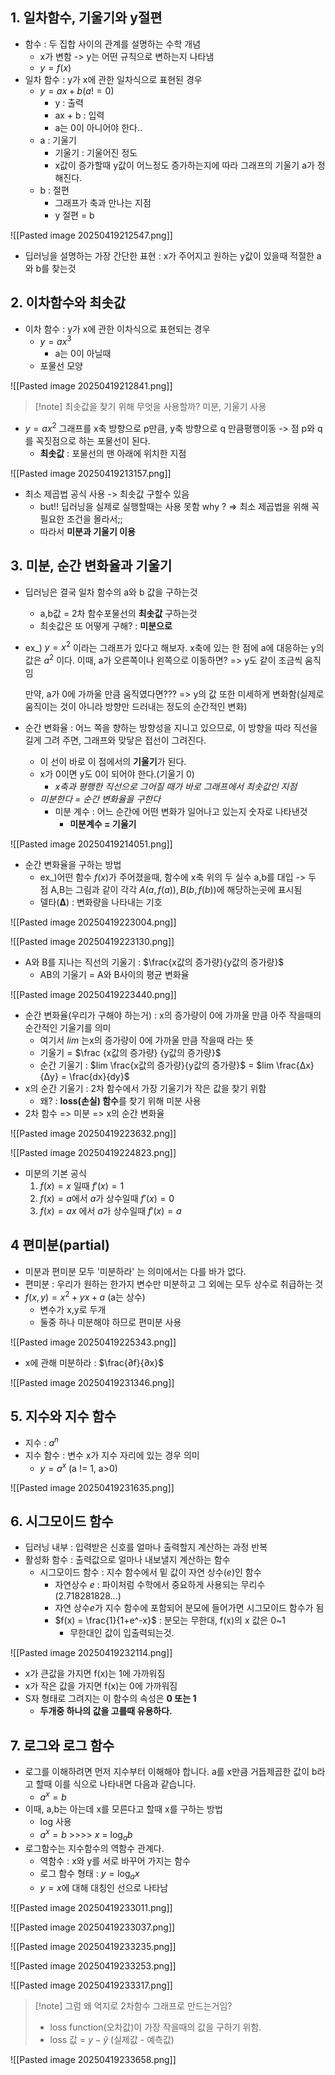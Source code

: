 ## 1. 일차함수, 기울기와 y절편
- 함수 : 두 집합 사이의 관계를 설명하는 수학 개념
	- x가 변함 -> y는 어떤 규칙으로 변하는지 나타냄
	- $y = f(x)$
- 일차 함수 : y가 x에 관한 일차식으로 표현된 경우
	- $y = ax + b (a!=0)$
		- y : 출력
		- ax + b : 입력
		- a는 0이 아니어야 한다..
	- a : 기울기
		- 기울기 : 기울어진 정도
		- x값이 증가할때 y값이 어느정도 증가하는지에 따라 그래프의 기울기 a가 정해진다.
	- b : 절편
		- 그래프가 축과 만나는 지점
		- y 절편 = b

![[Pasted image 20250419212547.png]]

- 딥러닝을 설명하는 가장 간단한 표현 : x가 주어지고 원하는 y값이 있을때 적절한 a와 b를 찾는것

## 2. 이차함수와 최솟값
- 이차 함수 : y가 x에 관한 이차식으로 표현되는 경우
	- $y = ax^3$
		- a는 0이 아닐때
	- 포물선 모양

![[Pasted image 20250419212841.png]]

>[!note] 최솟값을 찾기 위해 무엇을 사용할까?
>미분, 기울기 사용

- $y = ax^2$ 그래프를 x축 방향으로 p만큼, y축 방향으로 q 만큼평행이동 
  -> 점 p와 q를 꼭짓점으로 하는 포물선이 된다. 
	- **최솟값** : 포물선의 맨 아래에 위치한 지점

![[Pasted image 20250419213157.png]]

- 최소 제곱법 공식 사용 -> 최솟값 구할수 있음 
	- but!! 딥러닝을 실제로 실행할때는 사용 못함
		why ? => 최소 제곱법을 위해 꼭 필요한 조건을 몰라서;;
	- 따라서 **미분과 기울기 이용**

## 3. 미분, 순간 변화율과 기울기
- 딥러닝은 결국 일차 함수의 a와 b 값을 구하는것
	- a,b값 = 2차 함수포물선의 **최솟값** 구하는것
	- 최솟값은 또 어떻게 구해? : **미분으로**

- ex_) $y = x^2$ 이라는 그래프가 있다고 해보자. x축에 있는 한 점에 a에 대응하는 y의 값은 $a^2$ 이다.
	이때, a가 오른쪽이나 왼쪽으로 이동하면?
	=> y도 같이 조금씩 움직임
	
	만약, a가 0에 가까울 만큼 움직였다면???
	=> y의 값 또한 미세하게 변화함(실제로 움직이는 것이 아니라 방향만 드러내는 정도의 순간적인 변화)

- 순간 변화율 : 어느 쪽을 향하는 방향성을 지니고 있으므로, 이 방향을 따라 직선을 길게 그려 주면, 그래프와 맞닿은 접선이 그려진다.
	- 이 선이 바로 이 점에서의 **기울기**가 된다.
	- x가 0이면 y도 0이 되어야 한다.(기울기 0)
		- _x축과 평행한 직선으로 그어질 때가 바로 그래프에서 최솟값인 지점_
	- _미분한다 = 순간 변화율을 구한다_
		- 미분 계수 : 어느 순간에 어떤 변화가 일어나고 있는지 숫자로 나타낸것
			- **미분계수 = 기울기**

![[Pasted image 20250419214051.png]]

- 순간 변화율을 구하는 방법
	- ex_)어떤 함수 $f(x)$가 주어졌을때, 함수에 x축 위의 두 실수 a,b를 대입 
	  -> 두 점 A,B는 그림과 같이 각각 $A(a, f(a)), B(b, f(b))$에 해당하는곳에 표시됨
	- 델타(**Δ**) : 변화량을 나타내는 기호

![[Pasted image 20250419223004.png]]

![[Pasted image 20250419223130.png]]

- A와 B를 지나는 직선의 기울기 : $\frac{x값의 증가량}{y값의 증가량}$
	- AB의 기울기 = A와 B사이의 평균 변화율

![[Pasted image 20250419223440.png]]

- 순간 변화율(우리가 구해야 하는거) : x의 증가량이 0에 가까울 만큼 아주 작을때의 순간적인 기울기를 의미
	- 여기서 $lim$ 는x의 증가량이 0에 가까울 만큼 작을때 라는 뜻
	- 기울기 = $\frac {x값의 증가량} {y값의 증가량}$
	- 순간 기울기 : $lim \frac{x값의 증가량}{y값의 증가량}$ = $lim \frac{Δx}{Δy} = \frac{dx}{dy}$
- x의 순간 기울기 : 2차 함수에서 가장 기울기가 작은 값을 찾기 위함
	- 왜? : **loss(손실) 함수**를 찾기 위해 미분 사용
- 2차 함수 => 미분 => x의 순간 변화율

![[Pasted image 20250419223632.png]]

![[Pasted image 20250419224823.png]]

- 미분의 기본 공식
	1. $f(x) = x$ 일때 $f'(x) = 1$
	2. $f(x) = a$에서 $a$가 상수일때 $f'(x) = 0$
	3. $f(x) = ax$ 에서 $a$가 상수일때 $f'(x) = a$

## 4 편미분(partial)
- 미분과 편미분 모두 '미분하라' 는 의미에서는 다를 바가 없다.
- 편미분 : 우리가 원하는 한가지 변수만 미분하고 그 외에는 모두 상수로 취급하는 것
- $f(x,y) = x^2 + yx + a$ (a는 상수)
	- 변수가 x,y로 두개
	- 둘중 하나 미분해야 하므로 편미분 사용

![[Pasted image 20250419225343.png]]

- x에 관해 미분하라 : $\frac{∂f}{∂x}$

![[Pasted image 20250419231346.png]]

## 5. 지수와 지수 함수
- 지수 : $a^n$
- 지수 함수 : 변수 x가 지수 자리에 있는 경우 의미
	- $y = a^x$ (a != 1, a>0)

![[Pasted image 20250419231635.png]]

## 6. 시그모이드 함수
- 딥러닝 내부 : 입력받은 신호를 얼마나 출력할지 계산하는 과정 반복
- 활성화 함수 : 출력값으로 얼마나 내보낼지 계산하는 함수
	- 시그모이드 함수 : 지수 함수에서 밑 값이 자연 상수($e$)인 함수
		- 자연상수 $e$ : 파이처럼 수학에서 중요하게 사용되는 무리수(2.718281828...)
		- 자연 상수$e$가 지수 함수에 포함되어 분모에 들어가면 시그모이드 함수가 됨
		- $f(x) = \frac{1}{1+e^-x}$ : 분모는 무한대, f(x)의 x 값은 0~1
			- 무한대인 값이 입출력되는것.

![[Pasted image 20250419232114.png]]

- x가 큰값을 가지면 f(x)는 1에 가까워짐
- x가 작은 값을 가지면 f(x)는 0에 가까워짐
- S자 형태로 그려지는 이 함수의 속성은 **0 또는 1**
	- **두개중 하나의 값을 고를때 유용하다.**

## 7. 로그와 로그 함수
- 로그를 이해하려면 먼저 지수부터 이해해야 합니다. a를 x만큼 거듭제곱한 값이 b라고 할때 이를 식으로 나타내면 다음과 같습니다.
	- $a^x = b$
- 이때, a,b는 아는데 x를 모른다고 할때 x를 구하는 방법
	- log 사용
	- $a^x = b$ >>>> $x$ = $\log_a b$
- 로그함수는 지수함수의 역함수 관계다.
	- 역함수 : x와 y를 서로 바꾸어 가지는 함수
	- 로그 함수 형태 : $y = \log_a x$
	- $y = x$에 대해 대칭인 선으로 나타남

![[Pasted image 20250419233011.png]]

![[Pasted image 20250419233037.png]]

![[Pasted image 20250419233235.png]]

![[Pasted image 20250419233253.png]]

![[Pasted image 20250419233317.png]]

>[!note] 그럼 왜 억지로 2차함수 그래프로 만드는거임?
>- loss function(오차값)이 가장 작을때의 값을 구하기 위함.
>- loss 값 = $y-ŷ$  (실제값 - 예측값)

![[Pasted image 20250419233658.png]]

